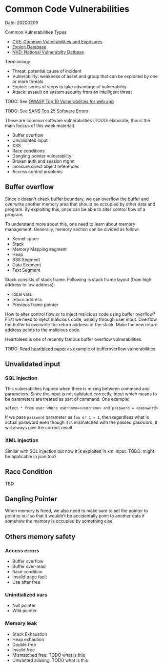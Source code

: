 # Common Code Vulnerabilities
Date: 20200209

Common Vulnerabilities Types
* [CVE: Common Vulnerabilities and Exposures](http://cve.mitre.org/)
* [Exploit Database](https://www.exploit-db.com/)
* [NVD: National Vulnerabilty Datbase](https://nvd.nist.gov/)

Terminology:
* Threat: potential cause of incident
* Vulnerability: weakness of asset and group that can be exploited by one or more threats
* Exploit: series of steps to take advantage of vulnerability
* Attack: assault on system security from an intelligent threat

TODO: See [OWASP Top 10 Vulnerabilities for web app](https://owasp.org/www-project-top-ten/)

TODO: See [SANS Top 25 Software Errors](https://www.sans.org/top25-software-errors/)

These are common software vulnerabilities (TODO: elaborate, this is the main foccus of this week material):
* Buffer overflow
* Unvalidated input
* XSS
* Race conditions
* Dangling pointer vulnerability
* Broken auth and session mgmt
* Insecure direct object references
* Access control problems

## Buffer overflow
Since c doesn't check buffer boundary, we can overflow the buffer and overwrite another memory area that should be occupied by other data and program. By exploiting this, once can be able to alter control flow of a program.

To understand more about this, one need to learn about memory management. Generally, memory section can be divided as follow:
* Kernel space
* Stack
* Memory Mapping segment
* Heap
* BSS Segment
* Data Segment
* Text Segment

Stack consists of stack frame. Following is stack frame layout (from high address to low address):
* local vars
* return address
* Previous frame pointer

How to alter control flow or to inject malicious code using buffer overflow? First we need to inject malicious code, usually through user input. Overflow the buffer to overwrite the return address of the stack. Make the new return address points to the malicious code.

Heartbleed is one of recently famous buffer overflow vulnerabilities.

TODO: Read [heartbleed paper](https://jhalderm.com/pub/papers/heartbleed-imc14.pdf) as example of bufferoverflow vulnerabilities.

## Unvalidated input
### SQL Injection
This vulnerabilties happen when there is mixing between command and parameters. Since the input is not validated correctly, input which means to be parameters are treated as part of command. One example:

```
select * from user where username=<username> and password = <password>
```

If we pass `password` parameter as `foo or 1 = 1`, then regardless what is actual password even though it is mismatched with the passed password, it will always give the correct result.

### XML injection
Similar with SQL injection but now it is exploited in xml input. TODO: might be applicable in json too?

## Race Condition
TBD

## Dangling Pointer
When memory is freed, we also need to make sure to set the pointer to point to null so that it wouldn't be accidentally point to another data if somehow the memory is occupied by something else.

## Others memory safety
### Access errors
* Buffer overflow
* Buffer over-read
* Race condition
* Invalid page fault
* Use after free
### Uninitialized vars
* Null pointer
* Wild pointer
### Memory leak
* Stack Exhaustion
* Heap exhaution
* Double free
* Invalid free
* Mismatched free: TODO what is this
* Unwanted aliasing: TODO what is this
